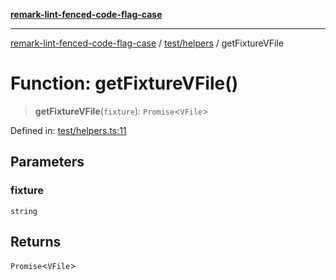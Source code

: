 [**remark-lint-fenced-code-flag-case**](../../../README.md)

***

[remark-lint-fenced-code-flag-case](../../../README.md) / [test/helpers](../README.md) / getFixtureVFile

# Function: getFixtureVFile()

> **getFixtureVFile**(`fixture`): `Promise`\<`VFile`\>

Defined in: [test/helpers.ts:11](https://github.com/Xunnamius/unified-utils/blob/cb7fc64dac3d9c7f331f6a8a6d41a910a5dc8019/packages/remark-lint-fenced-code-flag-case/test/helpers.ts#L11)

## Parameters

### fixture

`string`

## Returns

`Promise`\<`VFile`\>
